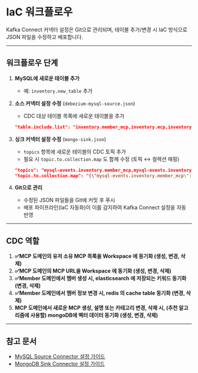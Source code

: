# IaC 워크플로우

Kafka Connect 커넥터 설정은 Git으로 관리되며, 테이블 추가/변경 시 IaC 방식으로 JSON 파일을 수정하고 배포합니다.

---

## 워크플로우 단계

1. **MySQL에 새로운 테이블 추가**
   - 예: `inventory.new_table` 추가
2. **소스 커넥터 설정 수정** (`debezium-mysql-source.json`)
   - CDC 대상 테이블 목록에 새로운 테이블을 추가

    ```json
    "table.include.list": "inventory.member_mcp,inventory.mcp,inventory.new_table"
    
    ```

3. **싱크 커넥터 설정 수정** (`mongo-sink.json`)
   - `topics` 항목에 새로운 테이블의 CDC 토픽 추가
   - 필요 시 `topic.to.collection.map` 도 함께 수정 (토픽 ↔ 컬렉션 매핑)

    ```json
    "topics": "mysql-events.inventory.member_mcp,mysql-events.inventory.mcp,mysql-events.inventory.new_table",
    "topic.to.collection.map": "{\"mysql-events.inventory.member_mcp\":\"member_mcp\", \"mysql-events.inventory.mcp\":\"mcp\", \"mysql-events.inventory.new_table\":\"new_table\"}"
    
    ```

4. **Git으로 관리**
   - 수정된 JSON 파일들을 Git에 커밋 후 푸시
   - 배포 파이프라인(IaC 자동화)이 이를 감지하여 Kafka Connect 설정을 자동 반영

---

## CDC 역할

1. **✅MCP 도메인의 유저 소유 MCP 목록을 Workspace 에 동기화 (생성, 변경, 삭제)**
2. **✅MCP 도메인의 MCP URL을 Workspace 에 동기화 (생성, 변경, 삭제)**
3. **✅Member 도메인에서 멤버 생성 시, elasticsearch 에 저장되는 키워드 동기화 (변경, 삭제)**
4. **✅Member 도메인에서 멤버 정보 변경 시, redis 의 cache table 동기화 (변경, 삭제)**
5. **MCP 도메인에서 새로운 MCP 생성, 설명 또는 카테고리 변경, 삭제 시, (추천 알고리즘에 사용할) mongoDB에 벡터 데이터 동기화 (생성, 변경, 삭제)**

---

## 참고 문서
- [MySQL Source Connector 설정 가이드](./docs/MySQL%20Source%20Connector%20설정%20가이드.md)
- [MongoDB Sink Connector 설정 가이드](./docs/MongoDB%20Sink%20Connector%20설정%20가이드.md)

